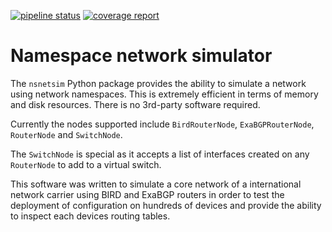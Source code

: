 [![pipeline status](https://gitlab.oscdev.io/software/nsnetsim/badges/master/pipeline.svg)](https://gitlab.oscdev.io/software/nsnetsim/commits/master)
[![coverage report](https://gitlab.oscdev.io/software/nsnetsim/badges/master/coverage.svg)](https://gitlab.oscdev.io/software/nsnetsim/commits/master)

# Namespace network simulator

The `nsnetsim` Python package provides the ability to simulate a network using network namespaces. This is extremely efficient
in terms of memory and disk resources. There is no 3rd-party software required.

Currently the nodes supported include `BirdRouterNode`, `ExaBGPRouterNode`, `RouterNode` and `SwitchNode`.

The `SwitchNode` is special as it accepts a list of interfaces created on any `RouterNode` to add to a virtual switch.

This software was written to simulate a core network of a international network carrier using BIRD and ExaBGP routers in order to
test the deployment of configuration on hundreds of devices and provide the ability to inspect each devices routing tables.

